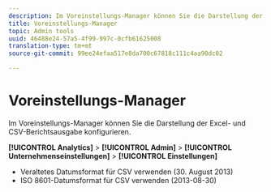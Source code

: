 ```yaml
---
description: Im Voreinstellungs-Manager können Sie die Darstellung der Excel- und CSV-Berichtsausgabe konfigurieren.
title: Voreinstellungs-Manager
topic: Admin tools
uuid: 46488e24-57a5-4f99-997c-0cfb61625008
translation-type: tm+mt
source-git-commit: 99ee24efaa517e8da700c67818c111c4aa90dc02

---
```



# Voreinstellungs-Manager

Im Voreinstellungs-Manager können Sie die Darstellung der Excel- und CSV-Berichtsausgabe konfigurieren.

**[!UICONTROL Analytics]** > **[!UICONTROL Admin]** > **[!UICONTROL Unternehmenseinstellungen]** > **[!UICONTROL Einstellungen]**

* Veraltetes Datumsformat für CSV verwenden (30. August 2013)
* ISO 8601-Datumsformat für CSV verwenden (2013-08-30)

